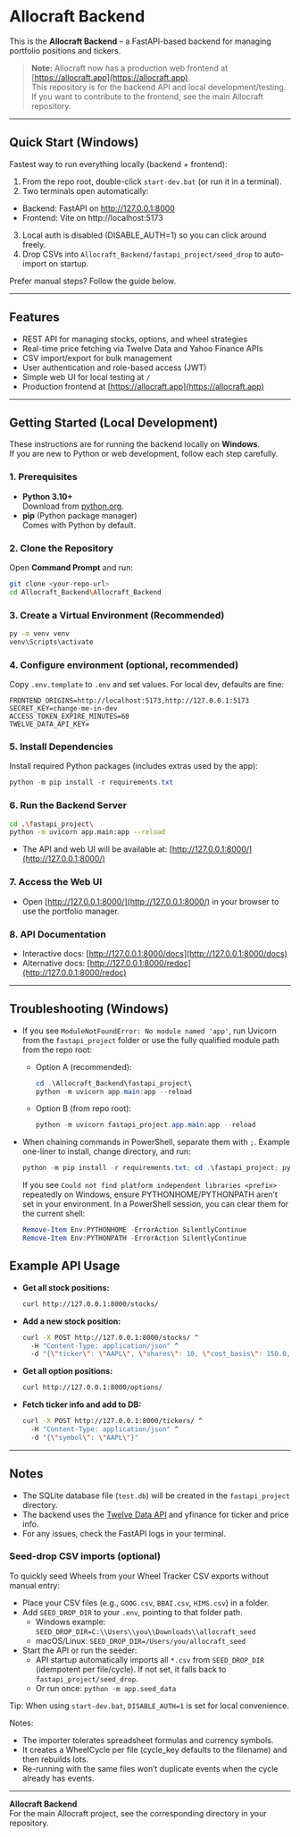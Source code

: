 # Allocraft Backend

This is the **Allocraft Backend** – a FastAPI-based backend for managing portfolio positions and tickers.

> **Note:** Allocraft now has a production web frontend at [https://allocraft.app](https://allocraft.app).  
> This repository is for the backend API and local development/testing.  
> If you want to contribute to the frontend, see the main Allocraft repository.

---

## Quick Start (Windows)

Fastest way to run everything locally (backend + frontend):

1) From the repo root, double-click `start-dev.bat` (or run it in a terminal).
2) Two terminals open automatically:
  - Backend: FastAPI on http://127.0.0.1:8000
  - Frontend: Vite on http://localhost:5173
3) Local auth is disabled (DISABLE_AUTH=1) so you can click around freely.
4) Drop CSVs into `Allocraft_Backend/fastapi_project/seed_drop` to auto-import on startup.

Prefer manual steps? Follow the guide below.

---

## Features

- REST API for managing stocks, options, and wheel strategies
- Real-time price fetching via Twelve Data and Yahoo Finance APIs
- CSV import/export for bulk management
- User authentication and role-based access (JWT)
- Simple web UI for local testing at `/`
- Production frontend at [https://allocraft.app](https://allocraft.app)

---

## Getting Started (Local Development)

These instructions are for running the backend locally on **Windows**.  
If you are new to Python or web development, follow each step carefully.

### 1. Prerequisites

- **Python 3.10+**  
  Download from [python.org](https://www.python.org/downloads/windows/).
- **pip** (Python package manager)  
  Comes with Python by default.

### 2. Clone the Repository

Open **Command Prompt** and run:

```sh
git clone <your-repo-url>
cd Allocraft_Backend\Allocraft_Backend
```

### 3. Create a Virtual Environment (Recommended)

```sh
py -m venv venv
venv\Scripts\activate
```

### 4. Configure environment (optional, recommended)

Copy `.env.template` to `.env` and set values. For local dev, defaults are fine:

```
FRONTEND_ORIGINS=http://localhost:5173,http://127.0.0.1:5173
SECRET_KEY=change-me-in-dev
ACCESS_TOKEN_EXPIRE_MINUTES=60
TWELVE_DATA_API_KEY=
```

### 5. Install Dependencies

Install required Python packages (includes extras used by the app):

```powershell
python -m pip install -r requirements.txt
```

### 6. Run the Backend Server

```sh
cd .\fastapi_project\
python -m uvicorn app.main:app --reload
```

- The API and web UI will be available at: [http://127.0.0.1:8000/](http://127.0.0.1:8000/)

### 7. Access the Web UI

- Open [http://127.0.0.1:8000/](http://127.0.0.1:8000/) in your browser to use the portfolio manager.

### 8. API Documentation

- Interactive docs: [http://127.0.0.1:8000/docs](http://127.0.0.1:8000/docs)
- Alternative docs: [http://127.0.0.1:8000/redoc](http://127.0.0.1:8000/redoc)

---

## Troubleshooting (Windows)

- If you see `ModuleNotFoundError: No module named 'app'`, run Uvicorn from the `fastapi_project` folder or use the fully qualified module path from the repo root:

  - Option A (recommended):

    ```powershell
    cd .\Allocraft_Backend\fastapi_project\
    python -m uvicorn app.main:app --reload
    ```

  - Option B (from repo root):

    ```powershell
    python -m uvicorn fastapi_project.app.main:app --reload
    ```

- When chaining commands in PowerShell, separate them with `;`. Example one-liner to install, change directory, and run:

  ```powershell
  python -m pip install -r requirements.txt; cd .\fastapi_project; python -m uvicorn app.main:app --reload
  ```

  If you see `Could not find platform independent libraries <prefix>` repeatedly on Windows, ensure PYTHONHOME/PYTHONPATH aren’t set in your environment. In a PowerShell session, you can clear them for the current shell:

  ```powershell
  Remove-Item Env:PYTHONHOME -ErrorAction SilentlyContinue
  Remove-Item Env:PYTHONPATH -ErrorAction SilentlyContinue
  ```

## Example API Usage

- **Get all stock positions:**

    ```sh
    curl http://127.0.0.1:8000/stocks/
    ```

- **Add a new stock position:**

    ```sh
    curl -X POST http://127.0.0.1:8000/stocks/ ^
      -H "Content-Type: application/json" ^
      -d "{\"ticker\": \"AAPL\", \"shares\": 10, \"cost_basis\": 150.0, \"status\": \"Open\"}"
    ```

- **Get all option positions:**

    ```sh
    curl http://127.0.0.1:8000/options/
    ```

- **Fetch ticker info and add to DB:**

    ```sh
    curl -X POST http://127.0.0.1:8000/tickers/ ^
      -H "Content-Type: application/json" ^
      -d "{\"symbol\": \"AAPL\"}"
    ```

---

## Notes

- The SQLite database file (`test.db`) will be created in the `fastapi_project` directory.
- The backend uses the [Twelve Data API](https://twelvedata.com/) and yfinance for ticker and price info.
- For any issues, check the FastAPI logs in your terminal.

### Seed-drop CSV imports (optional)

To quickly seed Wheels from your Wheel Tracker CSV exports without manual entry:

- Place your CSV files (e.g., `GOOG.csv`, `BBAI.csv`, `HIMS.csv`) in a folder.
- Add `SEED_DROP_DIR` to your `.env`, pointing to that folder path.
  - Windows example: `SEED_DROP_DIR=C:\\Users\\you\\Downloads\\allocraft_seed`
  - macOS/Linux: `SEED_DROP_DIR=/Users/you/allocraft_seed`
- Start the API or run the seeder:
  - API startup automatically imports all `*.csv` from `SEED_DROP_DIR` (idempotent per file/cycle). If not set, it falls back to `fastapi_project/seed_drop`.
  - Or run once: `python -m app.seed_data`

Tip: When using `start-dev.bat`, `DISABLE_AUTH=1` is set for local convenience.

Notes:
- The importer tolerates spreadsheet formulas and currency symbols.
- It creates a WheelCycle per file (cycle_key defaults to the filename) and then rebuilds lots.
- Re-running with the same files won’t duplicate events when the cycle already has events.

---

**Allocraft Backend**  
For the main Allocraft project, see the corresponding directory in your repository.